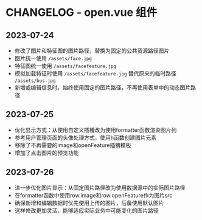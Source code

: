 # CHANGELOG - open.vue 组件

## 2023-07-24

- 修改了图片和特征图的图片路径，替换为固定的公共资源路径图片
- 图片统一使用 `/assets/face.jpg`
- 特征图统一使用 `/assets/facefeature.jpg`
- 模拟加载特征时使用 `/assets/facefeature.jpg` 替代原来的临时路径 `/assets/bus.jpg`
- 新增或编辑信息时，始终使用固定的图片路径，不再使用表单中的动态图片路径

## 2023-07-25

- 优化显示方式：从使用自定义插槽改为使用formatter函数渲染图片列
- 参考用户管理页面的头像处理方式，使用h函数创建图片元素
- 移除了不再需要的image和openFeature插槽模板
- 增加了点击图片的预览功能

## 2023-07-26

- 进一步优化图片显示：从固定图片路径改为使用数据源中的实际图片路径
- 在formatter函数中使用row.image和row.openFeature作为图片src
- 确保新增和编辑数据时优先使用上传的图片，后备使用默认图片
- 这样修改更加灵活，能够适应实际业务中可能变化的图片路径
